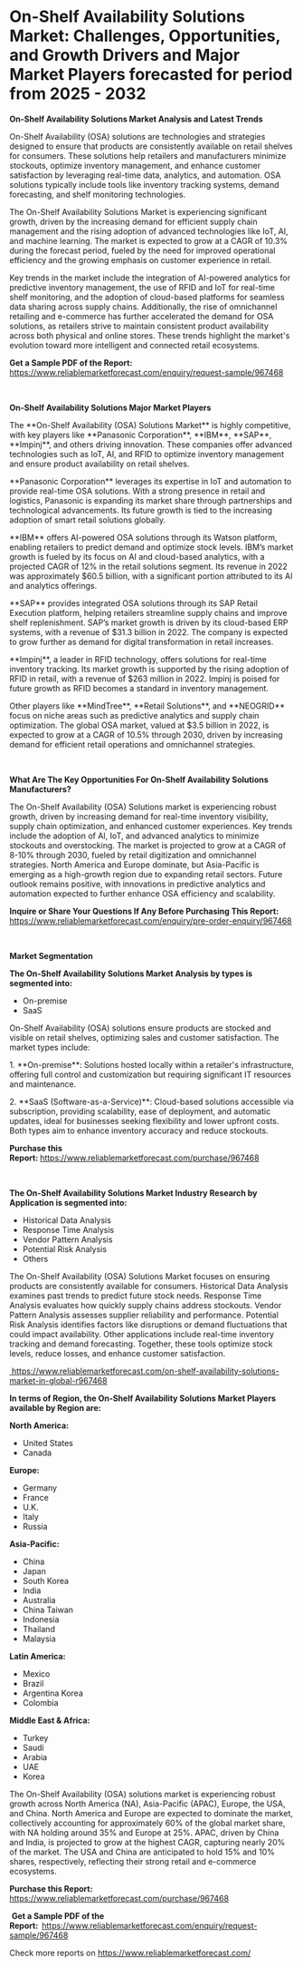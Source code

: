 <p><h1>On-Shelf Availability Solutions Market: Challenges, Opportunities, and Growth Drivers and Major Market Players forecasted for period from 2025 - 2032</h1></p><p><strong>On-Shelf Availability Solutions Market Analysis and Latest Trends</strong></p>
<p><p>On-Shelf Availability (OSA) solutions are technologies and strategies designed to ensure that products are consistently available on retail shelves for consumers. These solutions help retailers and manufacturers minimize stockouts, optimize inventory management, and enhance customer satisfaction by leveraging real-time data, analytics, and automation. OSA solutions typically include tools like inventory tracking systems, demand forecasting, and shelf monitoring technologies.</p><p>The On-Shelf Availability Solutions Market is experiencing significant growth, driven by the increasing demand for efficient supply chain management and the rising adoption of advanced technologies like IoT, AI, and machine learning. The market is expected to grow at a CAGR of 10.3% during the forecast period, fueled by the need for improved operational efficiency and the growing emphasis on customer experience in retail.</p><p>Key trends in the market include the integration of AI-powered analytics for predictive inventory management, the use of RFID and IoT for real-time shelf monitoring, and the adoption of cloud-based platforms for seamless data sharing across supply chains. Additionally, the rise of omnichannel retailing and e-commerce has further accelerated the demand for OSA solutions, as retailers strive to maintain consistent product availability across both physical and online stores. These trends highlight the market's evolution toward more intelligent and connected retail ecosystems.</p></p>
<p><strong>Get a Sample PDF of the Report:&nbsp;</strong> <a href="https://www.reliablemarketforecast.com/enquiry/request-sample/967468?utm_campaign=1743&utm_medium=2&utm_source=Github&utm_content=ia&utm_term=20012025&utm_id=on-shelf-availability-solutions">https://www.reliablemarketforecast.com/enquiry/request-sample/967468</a></p>
<p>&nbsp;</p>
<p><strong>On-Shelf Availability Solutions Major Market Players</strong></p>
<p><p>The **On-Shelf Availability (OSA) Solutions Market** is highly competitive, with key players like **Panasonic Corporation**, **IBM**, **SAP**, **Impinj**, and others driving innovation. These companies offer advanced technologies such as IoT, AI, and RFID to optimize inventory management and ensure product availability on retail shelves.</p><p>**Panasonic Corporation** leverages its expertise in IoT and automation to provide real-time OSA solutions. With a strong presence in retail and logistics, Panasonic is expanding its market share through partnerships and technological advancements. Its future growth is tied to the increasing adoption of smart retail solutions globally.</p><p>**IBM** offers AI-powered OSA solutions through its Watson platform, enabling retailers to predict demand and optimize stock levels. IBM’s market growth is fueled by its focus on AI and cloud-based analytics, with a projected CAGR of 12% in the retail solutions segment. Its revenue in 2022 was approximately $60.5 billion, with a significant portion attributed to its AI and analytics offerings.</p><p>**SAP** provides integrated OSA solutions through its SAP Retail Execution platform, helping retailers streamline supply chains and improve shelf replenishment. SAP’s market growth is driven by its cloud-based ERP systems, with a revenue of $31.3 billion in 2022. The company is expected to grow further as demand for digital transformation in retail increases.</p><p>**Impinj**, a leader in RFID technology, offers solutions for real-time inventory tracking. Its market growth is supported by the rising adoption of RFID in retail, with a revenue of $263 million in 2022. Impinj is poised for future growth as RFID becomes a standard in inventory management.</p><p>Other players like **MindTree**, **Retail Solutions**, and **NEOGRID** focus on niche areas such as predictive analytics and supply chain optimization. The global OSA market, valued at $3.5 billion in 2022, is expected to grow at a CAGR of 10.5% through 2030, driven by increasing demand for efficient retail operations and omnichannel strategies.</p></p>
<p>&nbsp;</p>
<p><strong>What Are The Key Opportunities For On-Shelf Availability Solutions Manufacturers?</strong></p>
<p><p>The On-Shelf Availability (OSA) Solutions market is experiencing robust growth, driven by increasing demand for real-time inventory visibility, supply chain optimization, and enhanced customer experiences. Key trends include the adoption of AI, IoT, and advanced analytics to minimize stockouts and overstocking. The market is projected to grow at a CAGR of 8-10% through 2030, fueled by retail digitization and omnichannel strategies. North America and Europe dominate, but Asia-Pacific is emerging as a high-growth region due to expanding retail sectors. Future outlook remains positive, with innovations in predictive analytics and automation expected to further enhance OSA efficiency and scalability.</p></p>
<p><strong>Inquire or Share Your Questions If Any Before Purchasing This Report:</strong> <a href="https://www.reliablemarketforecast.com/enquiry/pre-order-enquiry/967468?utm_campaign=1743&utm_medium=2&utm_source=Github&utm_content=ia&utm_term=20012025&utm_id=on-shelf-availability-solutions">https://www.reliablemarketforecast.com/enquiry/pre-order-enquiry/967468</a></p>
<p>&nbsp;</p>
<p><strong>Market Segmentation</strong></p>
<p><strong>The On-Shelf Availability Solutions Market Analysis by types is segmented into:</strong></p>
<p><ul><li>On-premise</li><li>SaaS</li></ul></p>
<p><p>On-Shelf Availability (OSA) solutions ensure products are stocked and visible on retail shelves, optimizing sales and customer satisfaction. The market types include:</p><p>1. **On-premise**: Solutions hosted locally within a retailer's infrastructure, offering full control and customization but requiring significant IT resources and maintenance.</p><p>2. **SaaS (Software-as-a-Service)**: Cloud-based solutions accessible via subscription, providing scalability, ease of deployment, and automatic updates, ideal for businesses seeking flexibility and lower upfront costs. Both types aim to enhance inventory accuracy and reduce stockouts.</p></p>
<p><strong>Purchase this Report:&nbsp;</strong><a href="https://www.reliablemarketforecast.com/purchase/967468?utm_campaign=1743&utm_medium=2&utm_source=Github&utm_content=ia&utm_term=20012025&utm_id=on-shelf-availability-solutions">https://www.reliablemarketforecast.com/purchase/967468</a></p>
<p>&nbsp;</p>
<p><strong>The On-Shelf Availability Solutions Market Industry Research by Application is segmented into:</strong></p>
<p><ul><li>Historical Data Analysis</li><li>Response Time Analysis</li><li>Vendor Pattern Analysis</li><li>Potential Risk Analysis</li><li>Others</li></ul></p>
<p><p>The On-Shelf Availability (OSA) Solutions Market focuses on ensuring products are consistently available for consumers. Historical Data Analysis examines past trends to predict future stock needs. Response Time Analysis evaluates how quickly supply chains address stockouts. Vendor Pattern Analysis assesses supplier reliability and performance. Potential Risk Analysis identifies factors like disruptions or demand fluctuations that could impact availability. Other applications include real-time inventory tracking and demand forecasting. Together, these tools optimize stock levels, reduce losses, and enhance customer satisfaction.</p></p>
<p><a href="https://www.reliablemarketforecast.com/on-shelf-availability-solutions-market-in-global-r967468?utm_campaign=1743&utm_medium=2&utm_source=Github&utm_content=ia&utm_term=20012025&utm_id=on-shelf-availability-solutions">&nbsp;https://www.reliablemarketforecast.com/on-shelf-availability-solutions-market-in-global-r967468</a></p>
<p><strong>In terms of Region, the On-Shelf Availability Solutions Market Players available by Region are:</strong></p>
<p>
    <p> <strong> North America: </strong>
        <ul>
            <li>United States</li>
            <li>Canada</li>
        </ul>
        </p> 
    <p> <strong> Europe: </strong>
        <ul>
            <li>Germany</li>
            <li>France</li>
            <li>U.K.</li>
            <li>Italy</li>
            <li>Russia</li>
        </ul>
        </p> 
    <p> <strong> Asia-Pacific: </strong>
        <ul>
            <li>China</li>
            <li>Japan</li>
            <li>South Korea</li>
            <li>India</li>
            <li>Australia</li>
            <li>China Taiwan</li>
            <li>Indonesia</li>
            <li>Thailand</li>
            <li>Malaysia</li>
        </ul>
        </p> 
    <p> <strong> Latin America: </strong>
        <ul>
            <li>Mexico</li>
            <li>Brazil</li>
            <li>Argentina Korea</li>
            <li>Colombia</li>
        </ul>
        </p> 
    <p> <strong> Middle East & Africa: </strong>
        <ul>
            <li>Turkey</li>
            <li>Saudi</li>
            <li>Arabia</li>
            <li>UAE</li>
            <li>Korea</li>
        </ul>
    </p>
    </p>
<p><p>The On-Shelf Availability (OSA) solutions market is experiencing robust growth across North America (NA), Asia-Pacific (APAC), Europe, the USA, and China. North America and Europe are expected to dominate the market, collectively accounting for approximately 60% of the global market share, with NA holding around 35% and Europe at 25%. APAC, driven by China and India, is projected to grow at the highest CAGR, capturing nearly 20% of the market. The USA and China are anticipated to hold 15% and 10% shares, respectively, reflecting their strong retail and e-commerce ecosystems.</p></p>
<p><strong>Purchase this Report: </strong><a href="https://www.reliablemarketforecast.com/purchase/967468?utm_campaign=1743&utm_medium=2&utm_source=Github&utm_content=ia&utm_term=20012025&utm_id=on-shelf-availability-solutions">https://www.reliablemarketforecast.com/purchase/967468</a></p>
<p>&nbsp;<strong>Get a Sample PDF of the Report:&nbsp;&nbsp;</strong><a href="https://www.reliablemarketforecast.com/enquiry/request-sample/967468?utm_campaign=1743&utm_medium=2&utm_source=Github&utm_content=ia&utm_term=20012025&utm_id=on-shelf-availability-solutions">https://www.reliablemarketforecast.com/enquiry/request-sample/967468</a></p>
<p><strong></strong></p>
<p>Check more reports on <a href="https://www.reliablemarketforecast.com/?utm_campaign=1743&utm_medium=2&utm_source=Github&utm_content=ia&utm_term=20012025&utm_id=on-shelf-availability-solutions">https://www.reliablemarketforecast.com/</a></p>